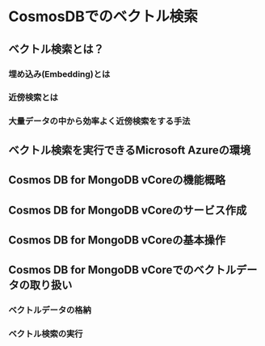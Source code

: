 # CosmosDBでのベクトル検索

## ベクトル検索とは？

### 埋め込み(Embedding)とは

### 近傍検索とは

### 大量データの中から効率よく近傍検索をする手法

## ベクトル検索を実行できるMicrosoft Azureの環境

## Cosmos DB for MongoDB vCoreの機能概略

## Cosmos DB for MongoDB vCoreのサービス作成

## Cosmos DB for MongoDB vCoreの基本操作

## Cosmos DB for MongoDB vCoreでのベクトルデータの取り扱い

### ベクトルデータの格納

### ベクトル検索の実行
